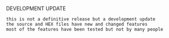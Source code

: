 DEVELOPMENT UPDATE

    this is not a definitive release but a development update
    the source and HEX files have new and changed features
    most of the features have been tested but not by many people
